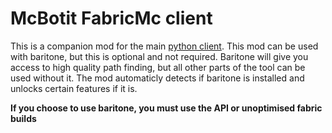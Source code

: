 # McBotit FabricMc client
This is a companion mod for the main [python client](https://github.com/HeronErin/McBotItPython). This mod can be used with baritone, but this is optional and not required. Baritone will give you access to high quality path finding, but all other parts of the tool can be used without it. The mod automaticly detects if baritone is installed and unlocks certain features if it is.


<b>If you choose to use baritone, you must use the API or unoptimised fabric builds</b>
